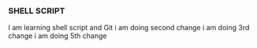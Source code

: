 ### SHELL SCRIPT
I am learning shell script and Git
i am doing second change
i am doing 3rd change
i am doing 5th change
